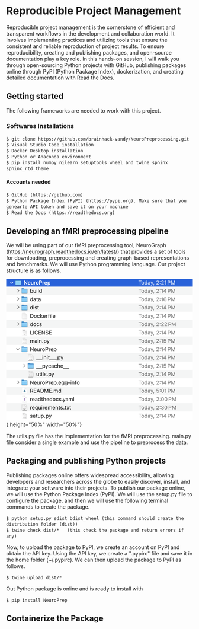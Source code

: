 # Reproducible Project Management

Reproducible project management is the cornerstone of efficient and transparent workflows in the development and collaboration world. It involves implementing practices and utilizing tools that ensure the consistent and reliable reproduction of project results. To ensure reproducibility, creating and publishing packages, and open-source documentation play a key role. In this hands-on session, I will walk you through open-sourcing Python projects with GitHub, publishing packages online through PyPI (Python Package Index), dockerization, and creating detailed documentation with Read the Docs.


## Getting started

The following frameworks are needed to work with this project.
 ### Softwares Installations
```
$ git clone https://github.com/brainhack-vandy/NeuroPreprocessing.git
$ Visual Studio Code installation
$ Docker Desktop installation
$ Python or Anaconda environment
$ pip install numpy nilearn setuptools wheel and twine sphinx sphinx_rtd_theme 
```

#### Accounts needed

```
$ GitHub (https://github.com)
$ Python Package Index (PyPI) (https://pypi.org). Make sure that you genearte API token and save it on your machine
$ Read the Docs (https://readthedocs.org)

```

## Developing an fMRI preprocessing pipeline

We will be using part of our fMRI preprocessing tool, NeuroGraph (https://neurograph.readthedocs.io/en/latest/) that provides a set of tools for downloading, preprocessing and creating graph-based representations and benchmarks. We will use Python programming language. Our project structure is as follows. 


![Alt text](structure.png){:height="50%" width="50%"}

The utils.py file has the implementation for the fMRI preprocessing. main.py file consider a single example and use the pipeline to preprocess the data. 

## Packaging and publishing Python projects

Publishing packages online offers widespread accessibility, allowing developers and researchers across the globe to easily discover, install, and integrate your software into their projects. To publish our package online, we will use the Python Package Index (PyPI). We will use the setup.py file to configure the package, and then we will use the following terminal commands to create the package. 


```
$ python setup.py sdist bdist_wheel (this command should create the distribution folder (dist))
$ twine check dist/*   (this check the package and return errors if any) 
```

Now, to upload the package to PyPI, we create an account on PyPI and obtain the API key. Using the API key, we create a ".pypirc" file and save it in the home folder (~/.pypirc). We can then upload the package to PyPI as follows.

```
$ twine upload dist/*
```
Out Python package is online and is ready to install with

```
$ pip install NeuroPrep
```
## Containerize the Package







